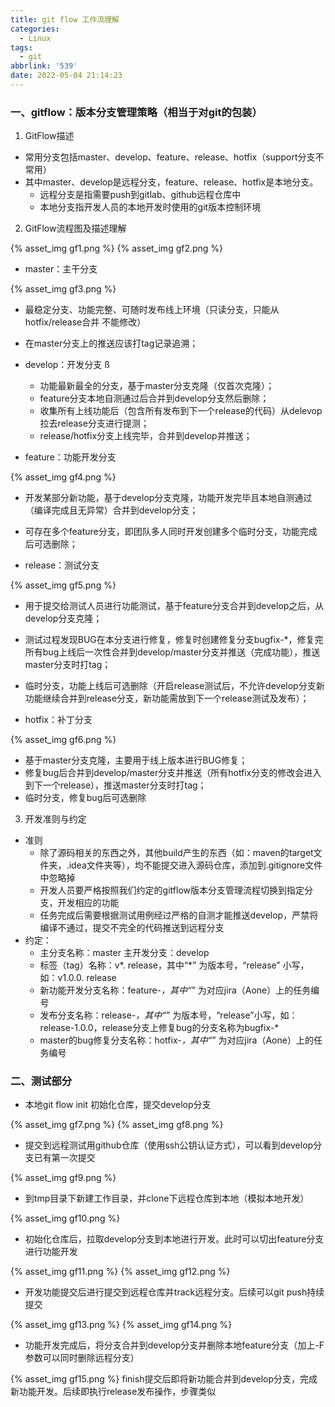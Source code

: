 ```yaml
---
title: git flow 工作流理解
categories:
  - Linux
tags:
  - git
abbrlink: '539'
date: 2022-05-04 21:14:23
---
```

### 一、gitflow：版本分支管理策略（相当于对git的包装）
1. GitFlow描述
- 常用分支包括master、develop、feature、release、hotfix（support分支不常用）
- 其中master、develop是远程分支，feature、release、hotfix是本地分支。
   - 远程分支是指需要push到gitlab、github远程仓库中
   - 本地分支指开发人员的本地开发时使用的git版本控制环境

<!--more-->
2. GitFlow流程图及描述理解

{% asset_img gf1.png %}
{% asset_img gf2.png %}

- master：主干分支 

{% asset_img gf3.png %}

   - 最稳定分支、功能完整、可随时发布线上环境（只读分支，只能从hotfix/release合并 不能修改）
   - 在master分支上的推送应该打tag记录追溯；

- develop：开发分支 ß
   - 功能最新最全的分支，基于master分支克隆（仅首次克隆）；
   - feature分支本地自测通过后合并到develop分支然后删除；
   - 收集所有上线功能后（包含所有发布到下一个release的代码）从delevop拉去release分支进行提测；
   - release/hotfix分支上线完毕，合并到develop并推送；

- feature：功能开发分支 

{% asset_img gf4.png %}

   - 开发某部分新功能，基于develop分支克隆，功能开发完毕且本地自测通过（编译完成且无异常）合并到develop分支；
   - 可存在多个feature分支，即团队多人同时开发创建多个临时分支，功能完成后可选删除；

- release：测试分支 

{% asset_img gf5.png %}

   - 用于提交给测试人员进行功能测试，基于feature分支合并到develop之后，从develop分支克隆；
   - 测试过程发现BUG在本分支进行修复，修复时创建修复分支bugfix-*，修复完所有bug上线后一次性合并到develop/master分支并推送（完成功能），推送master分支时打tag；
   - 临时分支，功能上线后可选删除（开启release测试后，不允许develop分支新功能继续合并到release分支，新功能需放到下一个release测试及发布）；

- hotfix：补丁分支 

{% asset_img gf6.png %}

   - 基于master分支克隆，主要用于线上版本进行BUG修复；
   - 修复bug后合并到develop/master分支并推送（所有hotfix分支的修改会进入到下一个release），推送master分支时打tag；
   - 临时分支，修复bug后可选删除

3. 开发准则与约定
- 准则
   - 除了源码相关的东西之外，其他build产生的东西（如：maven的target文件夹，.idea文件夹等），均不能提交进入源码仓库，添加到.gitignore文件中忽略掉
   - 开发人员要严格按照我们约定的gitflow版本分支管理流程切换到指定分支，开发相应的功能
   - 任务完成后需要根据测试用例经过严格的自测才能推送develop，严禁将编译不通过，提交不完全的代码推送到远程分支
- 约定：
   - 主分支名称：master    主开发分支：develop
   - 标签（tag）名称：v*. release，其中“*” 为版本号，“release” 小写，如：v1.0.0. release
   - 新功能开发分支名称：feature-*，其中“*” 为对应jira（Aone）上的任务编号
   - 发布分支名称：release-*，其中“*” 为版本号，“release”小写，如：release-1.0.0，release分支上修复bug的分支名称为bugfix-*
   - master的bug修复分支名称：hotfix-*，其中“*” 为对应jira（Aone）上的任务编号

### 二、测试部分

- 本地git flow init 初始化仓库，提交develop分支

{% asset_img gf7.png %}
{% asset_img gf8.png %}

- 提交到远程测试用github仓库（使用ssh公钥认证方式），可以看到develop分支已有第一次提交

{% asset_img gf9.png %}

- 到tmp目录下新建工作目录，并clone下远程仓库到本地（模拟本地开发）

{% asset_img gf10.png %}

- 初始化仓库后，拉取develop分支到本地进行开发。此时可以切出feature分支进行功能开发

{% asset_img gf11.png %}
{% asset_img gf12.png %}

- 开发功能提交后进行提交到远程仓库并track远程分支。后续可以git push持续提交

{% asset_img gf13.png %}
{% asset_img gf14.png %}

- 功能开发完成后，将分支合并到develop分支并删除本地feature分支（加上-F参数可以同时删除远程分支）

{% asset_img gf15.png %}
finish提交后即将新功能合并到develop分支，完成新功能开发。后续即执行release发布操作，步骤类似

